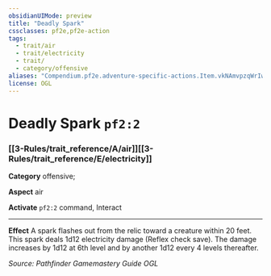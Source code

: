 ```yaml
---
obsidianUIMode: preview
title: "Deadly Spark"
cssclasses: pf2e,pf2e-action
tags:
  - trait/air
  - trait/electricity
  - trait/
  - category/offensive
aliases: "Compendium.pf2e.adventure-specific-actions.Item.vkNAmvpzqWrIw43j"
license: OGL
---
```

# Deadly Spark `pf2:2`

### [[3-Rules/trait_reference/A/air]][[3-Rules/trait_reference/E/electricity]]

**Category** offensive; 




**Aspect** air

**Activate** `pf2:2` command, Interact

* * *

**Effect** A spark flashes out from the relic toward a creature within 20 feet. This spark deals 1d12 electricity damage (Reflex check save). The damage increases by 1d12 at 6th level and by another 1d12 every 4 levels thereafter.

*Source: Pathfinder Gamemastery Guide*
*OGL*